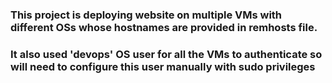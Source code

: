 ### This project is deploying website on multiple VMs with different OSs whose hostnames are provided in remhosts file.

### It also used 'devops' OS user for all the VMs to authenticate so will need to configure this user manually with sudo privileges

